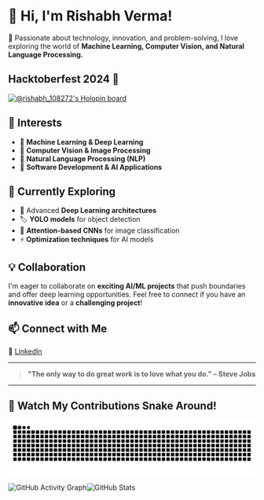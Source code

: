 # 👋 Hi, I'm Rishabh Verma!  

🚀 Passionate about technology, innovation, and problem-solving, I love exploring the world of **Machine Learning, Computer Vision, and Natural Language Processing.**  

## Hacktoberfest 2024 🚀
[![@rishabh_108272's Holopin board](https://holopin.me/rishabh_108272)](https://holopin.io/@rishabh_108272)

## 👀 Interests  
- 🔹 **Machine Learning & Deep Learning**  
- 🔹 **Computer Vision & Image Processing**  
- 🔹 **Natural Language Processing (NLP)**  
- 🔹 **Software Development & AI Applications**  

## 🌱 Currently Exploring  
- 🚀 Advanced **Deep Learning architectures**  
- 🏷️ **YOLO models** for object detection  
- 🎯 **Attention-based CNNs** for image classification  
- ⚡ **Optimization techniques** for AI models  

## 💡 Collaboration  
I'm eager to collaborate on **exciting AI/ML projects** that push boundaries and offer deep learning opportunities. Feel free to connect if you have an **innovative idea** or a **challenging project**!  

## 📫 Connect with Me  
🔗 [LinkedIn](https://www.linkedin.com/in/rishabh-verma-875214247/)  

---  
> **"The only way to do great work is to love what you do." – Steve Jobs**  
---  
## 🐍 Watch My Contributions Snake Around!
![snake gif](https://github.com/rishabh-108272/rishabh-108272/blob/main/github-contribution-grid-snake-dark.svg)

![GitHub Activity Graph](https://github-readme-activity-graph.vercel.app/graph?username=rishabh-108272&theme=react-dark&hide_border=true&area=true)![GitHub Stats](https://github-readme-stats.vercel.app/api?username=rishabh-108272&show_icons=true&theme=tokyonight)

